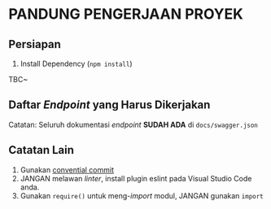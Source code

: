 # PANDUNG PENGERJAAN PROYEK

## Persiapan

1. Install Dependency (`npm install`)

TBC~

## Daftar _Endpoint_ yang Harus Dikerjakan

Catatan: Seluruh dokumentasi _endpoint_ __SUDAH ADA__ di `docs/swagger.json`

## Catatan Lain

1. Gunakan [convential commit](https://www.conventionalcommits.org/en/v1.0.0/)
2. JANGAN melawan _linter_, install plugin eslint pada Visual Studio Code anda.
3. Gunakan `require()` untuk meng-_import_ modul, JANGAN gunakan `import`